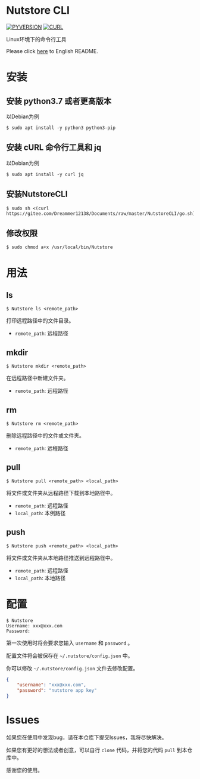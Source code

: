 <h1>Nutstore CLI</h1>

[![PYVERSION](https://img.shields.io/badge/Python-3.7.3-blue)](https://www.python.org)
[![CURL](https://img.shields.io/badge/cURL-green)](http://curl.haxx.se)

Linux环境下的命令行工具

Please click [here](/) to English README.

# 安装

<h2>安装 python3.7 或者更高版本</h2>

以Debian为例

```shell
$ sudo apt install -y python3 python3-pip
```

<h2>安装 cURL 命令行工具和 jq</h2>

以Debian为例

```shell
$ sudo apt install -y curl jq
```

<h2>安装NutstoreCLI</h2>

```shell
$ sudo sh <(curl https://gitee.com/Dreammer12138/Documents/raw/master/NutstoreCLI/go.sh)
```

<h2>修改权限</h2>

```shell
$ sudo chmod a+x /usr/local/bin/Nutstore
```

# 用法

<h2>ls</h2>

```shell
$ Nutstore ls <remote_path>
```

打印远程路径中的文件目录。

- `remote_path`: 远程路径

<h2>mkdir</h2>

```shell
$ Nutstore mkdir <remote_path>
```

在远程路径中新建文件夹。

- `remote_path`: 远程路径

<h2>rm</h2>

```shell
$ Nutstore rm <remote_path>
```

删除远程路径中的文件或文件夹。

- `remote_path`: 远程路径

<h2>pull</h2>

```shell
$ Nutstore pull <remote_path> <local_path>
```

将文件或文件夹从远程路径下载到本地路径中。

- `remote_path`: 远程路径
- `local_path`: 本例路径

<h2>push</h2>

```shell
$ Nutstore push <remote_path> <local_path>
```

将文件或文件夹从本地路径推送到远程路径中。

- `remote_path`: 远程路径
- `local_path`: 本地路径

# 配置

```shell
$ Nutstore
Username: xxx@xxx.com
Password: 
```

第一次使用时将会要求您输入 `username` 和 `password` 。

配置文件将会被保存在 `~/.nutstore/config.json` 中。

你可以修改 `~/.nutstore/config.json` 文件去修改配置。

```json
{
    "username": "xxx@xxx.com",
    "password": "nutstore app key"
}
```

# Issues

如果您在使用中发现bug，请在本仓库下提交Issues，我将尽快解决。

如果您有更好的想法或者创意，可以自行 `clone` 代码，并将您的代码 `pull` 到本仓库中。

感谢您的使用。
